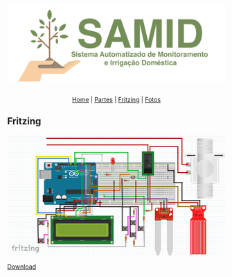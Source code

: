 ![alt tag](https://raw.githubusercontent.com/danfragoso/SAMID/master/images/logo.png)

##

<p align="center">
  <a href="README.md">Home</a> |
  <a href="pages/PARTS.md">Partes</a> |
  <a href="pages/FRITZING.md">Fritzing</a> |
  <a href="pages/FOTOS.md">Fotos</a>
</p>


## Fritzing

![alt tag](https://raw.githubusercontent.com/danfragoso/SAMID/master/images/fritzing.png)

[Download](https://raw.githubusercontent.com/danfragoso/SAMID/master/fritzing/samid.fz)
